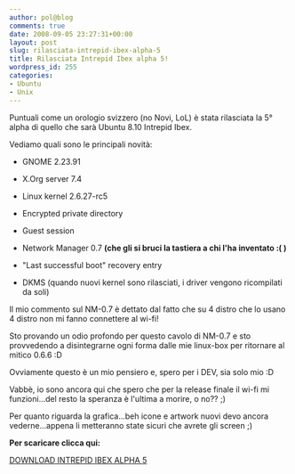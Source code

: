 ```yaml
---
author: pol@blog
comments: true
date: 2008-09-05 23:27:31+00:00
layout: post
slug: rilasciata-intrepid-ibex-alpha-5
title: Rilasciata Intrepid Ibex alpha 5!
wordpress_id: 255
categories:
- Ubuntu
- Unix
---
```


Puntuali come un orologio svizzero (no Novi, LoL) è stata rilasciata la 5° alpha di quello che sarà Ubuntu 8.10 Intrepid Ibex.

Vediamo quali sono le principali novità:



	
  * GNOME 2.23.91

	
  * X.Org server 7.4

	
  * Linux kernel 2.6.27-rc5

	
  * Encrypted private directory

	
  * Guest session

	
  * Network Manager 0.7 **(che gli si bruci la tastiera a chi l'ha inventato :( )**

	
  * "Last successful boot" recovery entry

	
  * DKMS  (quando nuovi kernel sono rilasciati, i driver vengono ricompilati da soli)


Il mio commento sul NM-0.7 è dettato dal fatto che su 4 distro che lo usano 4 distro non mi fanno connettere al wi-fi!

Sto provando un odio profondo per questo cavolo di NM-0.7 e sto provvedendo a disintegrarne ogni forma dalle mie linux-box per ritornare al mitico 0.6.6 :D

Ovviamente questo è un mio pensiero e, spero per i DEV, sia solo mio :D

Vabbè, io sono ancora qui che spero che per la release finale il wi-fi mi funzioni...del resto la speranza è l'ultima a morire, o no?? ;)

Per quanto riguarda la grafica...beh icone e artwork nuovi devo ancora vederne...appena li metteranno state sicuri che avrete gli screen ;)

**Per scaricare clicca qui:**

[DOWNLOAD INTREPID IBEX ALPHA 5](http://cdimage.ubuntu.com/releases/8.10/alpha-5/)
